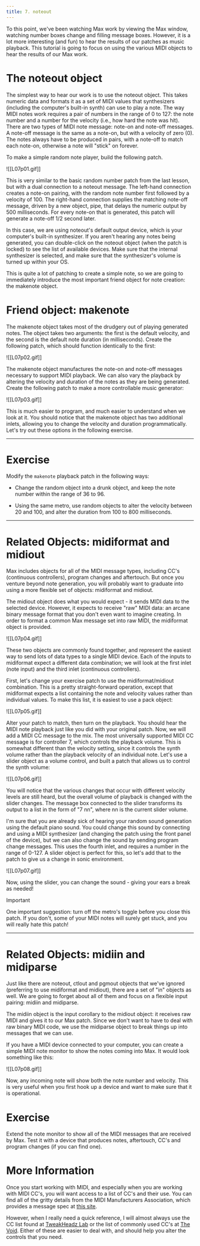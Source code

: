 ```yaml
---
title: 7. noteout
---
```

To this point, we've been watching Max work by viewing the Max window, watching number boxes change and filling message boxes. However, it is a lot more interesting (and fun) to hear the results of our patches as music playback. This tutorial is going to focus on using the various MIDI objects to hear the results of our Max work.

# The noteout object

The simplest way to hear our work is to use the noteout object. This takes numeric data and formats it as a set of MIDI values that synthesizers (including the computer's built-in synth) can use to play a note. The way MIDI notes work requires a pair of numbers in the range of 0 to 127: the note number and a number for the velocity (i.e., how hard the note was hit). There are two types of MIDI note message: note-on and note-off messages. A note-off message is the same as a note-on, but with a velocity of zero (0). The notes always have to be produced in pairs, with a note-off to match each note-on, otherwise a note will "stick" on forever.

To make a simple random note player, build the following patch.


![[L07p01.gif]]


This is very similar to the basic random number patch from the last lesson, but with a dual connection to a noteout message. The left-hand connection creates a note-on pairing, with the random note number first followed by a velocity of 100. The right-hand connection supplies the matching note-off message, driven by a new object, pipe, that delays the numeric output by 500 milliseconds. For every note-on that is generated, this patch will generate a note-off 1/2 second later.

In this case, we are using noteout's default output device, which is your computer's built-in synthesizer. If you aren't hearing any notes being generated, you can double-click on the noteout object (when the patch is locked) to see the list of available devices. Make sure that the internal synthesizer is selected, and make sure that the synthesizer's volume is turned up within your OS.

This is quite a lot of patching to create a simple note, so we are going to immediately introduce the most important friend object for note creation: the makenote object.

# Friend object: makenote

The makenote object takes most of the drudgery out of playing generated notes. The object takes two arguments: the first is the default velocity, and the second is the default note duration (in milliseconds). Create the following patch, which should function identically to the first:


![[L07p02.gif]]


The makenote object manufactures the note-on and note-off messages necessary to support MIDI playback. We can also vary the playback by altering the velocity and duration of the notes as they are being generated. Create the following patch to make a more controllable music generator:


![[L07p03.gif]]


This is much easier to program, and much easier to understand when we look at it. You should notice that the makenote object has two additional inlets, allowing you to change the velocity and duration programmatically. Let's try out these options in the following exercise.

---

# Exercise

Modify the `makenote` playback patch in the following ways:

- Change the random object into a drunk object, and keep the note number within the range of 36 to 96.

- Using the same metro, use random objects to alter the velocity between 20 and 100, and alter the duration from 100 to 800 milliseconds.

---

# Related Objects: midiformat and midiout

Max includes objects for all of the MIDI message types, including CC's (continuous controllers), program changes and aftertouch. But once you venture beyond note generation, you will probably want to graduate into using a more flexible set of objects: midiformat and midiout.

The midiout object does what you would expect - it sends MIDI data to the selected device. However, it expects to receive "raw" MIDI data: an arcane binary message format that you don't even want to imagine creating. In order to format a common Max message set into raw MIDI, the midiformat object is provided.


![[L07p04.gif]]


These two objects are commonly found together, and represent the easiest way to send lots of data types to a single MIDI device. Each of the inputs to midiformat expect a different data combination; we will look at the first inlet (note input) and the third inlet (continuous controllers).

First, let's change your exercise patch to use the midiformat/midiout combination. This is a pretty straight-forward operation, except that midiformat expects a list containing the note and velocity values rather than individual values. To make this list, it is easiest to use a pack object:


![[L07p05.gif]]


Alter your patch to match, then turn on the playback. You should hear the MIDI note playback just like you did with your original patch. Now, we will add a MIDI CC message to the mix. The most universally supported MIDI CC message is for controller 7, which controls the playback volume. This is somewhat different than the velocity setting, since it controls the synth volume rather than the playback velocity of an individual note. Let's use a slider object as a volume control, and built a patch that allows us to control the synth volume:


![[L07p06.gif]]


You will notice that the various changes that occur with different velocity levels are still heard, but the overall volume of playback is changed with the slider changes. The message box connected to the slider transforms its output to a list in the form of "7 nn", where nn is the current slider volume.

I'm sure that you are already sick of hearing your random sound generation using the default piano sound. You could change this sound by connecting and using a MIDI synthesizer (and changing the patch using the front panel of the device), but we can also change the sound by sending program change messages. This uses the fourth inlet, and requires a number in the range of 0-127. A slider object is perfect for this, so let's add that to the patch to give us a change in sonic environment.


![[L07p07.gif]]

Now, using the slider, you can change the sound - giving your ears a break as needed!

>[!important]
> One important suggestion: turn off the metro's toggle before you close this patch. If you don't, some of your MIDI notes will surely get stuck, and you will really hate this patch!

---


# Related Objects: midiin and midiparse

Just like there are noteout, ctlout and pgmout objects that we've ignored (preferring to use midiformat and midiout), there are a set of "in" objects as well. We are going to forget about all of them and focus on a flexible input pairing: midiin and midiparse.

The midiin object is the input corollary to the midiout object: it receives raw MIDI and gives it to our Max patch. Since we don't want to have to deal with raw binary MIDI code, we use the midiparse object to break things up into messages that we can use.

If you have a MIDI device connected to your computer, you can create a simple MIDI note monitor to show the notes coming into Max. It would look something like this:

![[L07p08.gif]]


Now, any incoming note will show both the note number and velocity. This is very useful when you first hook up a device and want to make sure that it is operational.

# Exercise

Extend the note monitor to show all of the MIDI messages that are received by Max. Test it with a device that produces notes, aftertouch, CC's and program changes (if you can find one).

# More Information

Once you start working with MIDI, and especially when you are working with MIDI CC's, you will want access to a list of CC's and their use. You can find all of the gritty details from the MIDI Manufacturers Association, which provides a message spec at [this site](http://www.midi.org/techspecs/midimessages.php).

However, when I really need a quick reference, I will almost always use the CC list found at [TweakHeadz Lab](http://www.tweakheadz.com/midi_controllers.htm) or the list of commonly used CC's at [The Void](http://www.voidaudio.net/controller.html). Either of these are easier to deal with, and should help you alter the controls that you need.